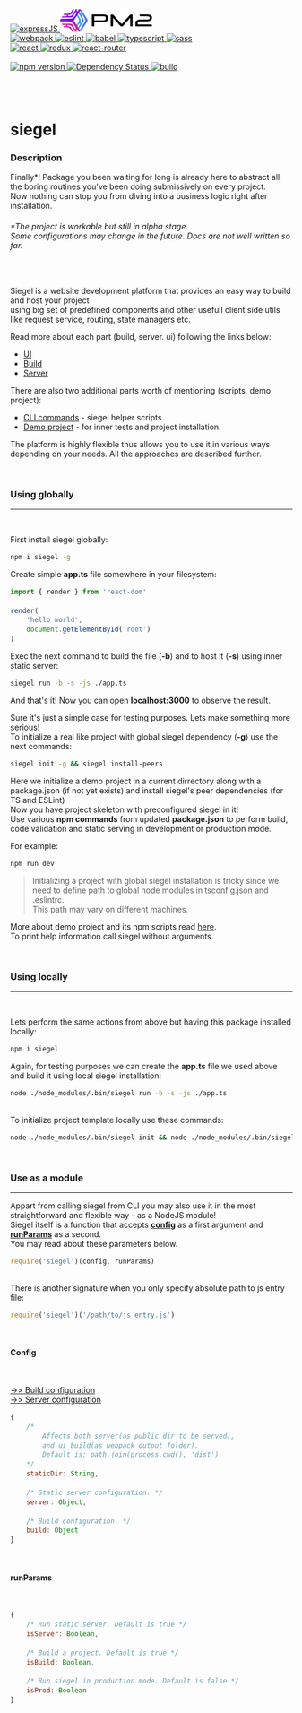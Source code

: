 <div>
    <a href='https://expressjs.com' target='_blank'>
        <img height='30' src='https://intuz-site.imgix.net/uploads/express.svg' alt='expressJS' />
    </a>
    <a href='https://pm2.io' target='_blank'>
        <img height='40' src='https://raw.githubusercontent.com/Unitech/pm2/development/pres/pm2-v4.png' alt='pm2' />
    </a>
    <br />
    <a href='https://webpack.js.org' target='_blank'>
        <img height='50' src='https://webpack.js.org/assets/icon-square-big.svg' alt='webpack'>
    </a>
    <a href='https://eslint.org' target='_blank'>
        <img height='50' src='https://cdn.worldvectorlogo.com/logos/eslint.svg' alt='eslint'>
    </a>
    <a href='https://babeljs.io' target='_blank'>
        <img height='50' src='https://rawgit.com/babel/logo/master/babel.svg' alt='babel'>
    </a>
    <a href='https://www.typescriptlang.org' target='_blank'>
        <img height='50' src='https://upload.wikimedia.org/wikipedia/commons/thumb/4/4c/Typescript_logo_2020.svg/512px-Typescript_logo_2020.svg.png' alt='typescript'>
    </a>
    <a href='https://sass-lang.com' target='_blank'>
        <img height='50' src='https://worldvectorlogo.com/logos/sass-1.svg' alt='sass'>
    </a>
    <br />
    <a href='https://reactjs.org' target='_blank'>
        <img height='50' src='https://upload.wikimedia.org/wikipedia/commons/a/a7/React-icon.svg' alt='react' />
    </a>
    <a href='https://redux.js.org' target='_blank'>
        <img height='50' src='https://redux.js.org/img/redux.svg' alt='redux' />
    </a>
    <a href='https://reactrouter.com' target='_blank'>
        <img height='40' src='https://seeklogo.com/images/R/react-router-logo-AB5BFB638F-seeklogo.com.png' alt='react-router' />
    </a>
</div>
<br />
<a href='https://badge.fury.io/js/siegel' target='_blank'>
    <img src='https://badge.fury.io/js/siegel.svg' alt='npm version' />
</a>

<a href='https://david-dm.org/cybercookie/siegel' target='_blank'>
    <img src='https://david-dm.org/cybercookie/siegel.svg' alt='Dependency Status' />
</a>

<a href="">
    <img src='https://github.com/cybercookie/siegel/workflows/build/badge.svg' alt='build' />
</a>

<br /><br />
<h1>siegel</h1>


<h3>Description</h3>
<p>
    Finally*! Package you been waiting for long is already here to abstract all the boring routines you've been doing submissively on every project.<br />
    Now nothing can stop you from diving into a business logic right after installation.
</p>
<h6>
    *The project is workable but still in alpha stage.<br />
    Some configurations may change in the future. Docs are not well written so far.
</h6><br />

Siegel is a website development platform that provides an easy way to build and host your project<br />
using big set of predefined components and other usefull client side utils like request service, routing, state managers etc.

Read more about each part (build, server. ui) following the links below:
- [UI](https://github.com/CyberCookie/siegel/tree/master/src/ui_core)
- [Build](https://github.com/CyberCookie/siegel/tree/master/src/ui_build)
- [Server](https://github.com/CyberCookie/siegel/tree/master/src/server)

There are also two additional parts worth of mentioning (scripts, demo project):
- [CLI commands](https://github.com/CyberCookie/siegel/tree/master/src/scripts) - siegel helper scripts.
- [Demo project](https://github.com/CyberCookie/siegel/tree/master/demo_app) - for inner tests and project installation.


The platform is highly flexible thus allows you to use it in various ways depending on your needs.
All the approaches are described further.


<br />
<h3>Using globally</h3><hr /><br />

First install siegel globally:

```sh
npm i siegel -g
```

Create simple <b>app.ts</b> file somewhere in your filesystem:

```ts
import { render } from 'react-dom'

render(
    'hello world',
    document.getElementById('root')
)
```

Exec the next command to build the file (<b>-b</b>) and to host it (<b>-s</b>) using inner static server:

```sh
siegel run -b -s -js ./app.ts
```

And that's it! Now you can open <b>localhost:3000</b> to observe the result.<br />


Sure it's just a simple case for testing purposes. Lets make something more serious!<br />
To initialize a real like project with global siegel dependency (<b>-g</b>) use the next commands:

```sh
siegel init -g && siegel install-peers
```

Here we initialize a demo project in a current dirrectory along with a package.json (if not yet exists) and
install siegel's peer dependencies (for TS and ESLint)<br />
Now you have project skeleton with preconfigured siegel in it!<br />
Use various <b>npm commands</b> from updated <b>package.json</b> to perform build, code validation and static serving in development or production mode.<br />

For example:

```sh
npm run dev
```

> Initializing a project with global siegel installation is tricky since we need to define path to global node modules in tsconfig.json and .eslintrc.<br />
> This path may vary on different machines.

More about demo project and its npm scripts read [here](https://github.com/CyberCookie/siegel/tree/master/demo_app).<br />
To print help information call siegel without arguments.


<br />
<h3>Using locally</h3><hr /><br />

Lets perform the same actions from above but having this package installed locally:<br />

```sh
npm i siegel
```

Again, for testing purposes we can create the <b>app.ts</b> file we used above and build it using local siegel installation:

```sh
node ./node_modules/.bin/siegel run -b -s -js ./app.ts
```

<br />
To initialize project template locally use these commands:<br />

```sh
node ./node_modules/.bin/siegel init && node ./node_modules/.bin/siegel install-peers
```


<br />
<h3>Use as a module</h3><hr />

<p>
    Appart from calling siegel from CLI you may also use it in the most straightforward and flexible way - as a NodeJS module!<br />
    Siegel itself is a function that accepts <b><a href='#config'>config</a></b> as a first argument and <b><a href='#runParams'>runParams</a></b> as a second.<br />
    You may read about these parameters below.
</p>


```js
require('siegel')(config, runParams)
```


<br />
There is another signature when you only specify absolute path to js entry file:<br />

```js
require('siegel')('/path/to/js_entry.js')
```


<br />
<h4>
    <a id='config'>Config</a>
</h4>
<br />

[->> Build configuration](https://github.com/CyberCookie/siegel/tree/master/src/ui_build)<br />
[->> Server configuration](https://github.com/CyberCookie/siegel/tree/master/src/server)

```js
{   
    /*
        Affects both server(as public dir to be served),
        and ui_build(as webpack output folder).
        Default is: path.join(process.cwd(), 'dist')
    */
    staticDir: String,

    /* Static server configuration. */
    server: Object,

    /* Build configuration. */
    build: Object
}
```

<br />
<h4>
    <a id='runParams'>runParams</a>
</h4>
<br />

```js
{   
    /* Run static server. Default is true */
    isServer: Boolean,

    /* Build a project. Default is true */
    isBuild: Boolean,

    /* Run siegel in production mode. Default is false */
    isProd: Boolean
}
```